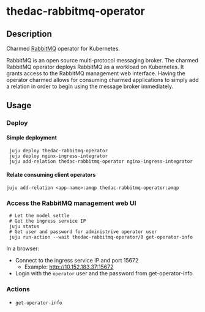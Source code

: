 # thedac-rabbitmq-operator

## Description

Charmed [RabbitMQ][rabbitmq-upstream] operator for Kubernetes.

RabbitMQ is an open source multi-protocol messaging broker. The charmed
RabbitMQ operator deploys RabbitMQ as a workload on Kubernetes. It grants
access to the RabbitMQ management web interface. Having the operator charmed
allows for consuming charmed applications to simply add a relation in order to
begin using the message broker immediately.


## Usage

### Deploy

#### Simple deployment

```
 juju deploy thedac-rabbitmq-operator
 juju deploy nginx-ingress-integrator
 juju add-relation thedac-rabbitmq-operator nginx-ingress-integrator
```

#### Relate consuming client operators

```
juju add-relation <app-name>:amqp thedac-rabbitmq-operator:amqp
```

### Access the RabbitMQ management web UI

```
 # Let the model settle
 # Get the ingress service IP
 juju status
 # Get user and password for administrive operator user
 juju run-action --wait thedac-rabbitmq-operator/0 get-operator-info
```
 
In a browser:
* Connect to the ingress service IP and port 15672 
  * Example: http://10.152.183.37:15672
* Login with the `operator` user and the password from get-operator-info

### Actions

* `get-operator-info`


<!-- LINKS -->
[rabbitmq-upstream]: https://www.rabbitmq.com/
[rabbitmq-docker-image]: https://hub.docker.com/_/rabbitmq

